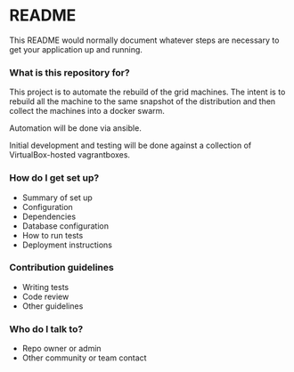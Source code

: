# README #

This README would normally document whatever steps are necessary to get your application up and running.

### What is this repository for? ###

This project is to automate the rebuild of the grid machines.
The intent is to rebuild all the machine to the same snapshot of the distribution and then collect the machines into a docker swarm.

Automation will be done via ansible.

Initial development and testing will be done against a collection of VirtualBox-hosted vagrantboxes.

### How do I get set up? ###

* Summary of set up
* Configuration
* Dependencies
* Database configuration
* How to run tests
* Deployment instructions

### Contribution guidelines ###

* Writing tests
* Code review
* Other guidelines

### Who do I talk to? ###

* Repo owner or admin
* Other community or team contact
